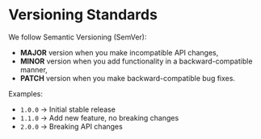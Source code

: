 # Versioning Standards

We follow Semantic Versioning (SemVer):

- **MAJOR** version when you make incompatible API changes,
- **MINOR** version when you add functionality in a backward-compatible manner,
- **PATCH** version when you make backward-compatible bug fixes.

Examples:

- `1.0.0` → Initial stable release
- `1.1.0` → Add new feature, no breaking changes
- `2.0.0` → Breaking API changes
